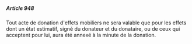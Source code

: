 ##### Article 948

Tout acte de donation d'effets mobiliers ne sera valable que pour les effets dont un état estimatif, signé du donateur et du donataire, ou de ceux qui acceptent pour lui, aura été annexé à la minute de la donation.


